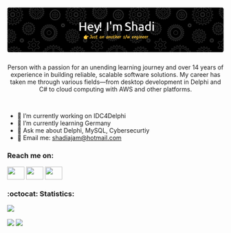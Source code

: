 <h1 align="center"><img src="./github-header-image.png" alt="shadiajam" /></h3>
<p align="center">Person with a passion for an unending learning journey and over 14 years of experience in building reliable, scalable software solutions. My career has taken me through various fields—from desktop development in Delphi and C# to cloud computing with AWS and other platforms.</p>
<br>

- 🔭 I’m currently working on IDC4Delphi 
- 🌱 I’m currently learning Germany 
- 💬 Ask me about Delphi, MySQL, Cybersecurtiy
- 📧 Email me: shadiajam@hotmail.com

<h3 align="left">Reach me on:</h3>
<p align="left">
<a href="https://www.linkedin.com/in/shadiajam/" target="blank"><img align="center" src="https://raw.githubusercontent.com/rahuldkjain/github-profile-readme-generator/master/src/images/icons/Social/linked-in-alt.svg" height="30" width="40" /></a>
<a href="https://stackoverflow.com/users/2549939/shadi-ajam" target="blank"><img align="center" src="https://raw.githubusercontent.com/rahuldkjain/github-profile-readme-generator/master/src/images/icons/Social/stack-overflow.svg" height="30" width="40" /></a>
<a href="https://www.facebook.com/shadi.ajam/" target="blank"><img align="center" src="https://raw.githubusercontent.com/rahuldkjain/github-profile-readme-generator/master/src/images/icons/Social/facebook.svg" height="30" width="40" /></a>


<h3 align="left">:octocat: Statistics:</h3>

![](http://github-profile-summary-cards.vercel.app/api/cards/profile-details?username=shadiajam&theme=github_dark)

![](http://github-profile-summary-cards.vercel.app/api/cards/stats?username=shadiajam&theme=github_dark)
![](http://github-profile-summary-cards.vercel.app/api/cards/repos-per-language?username=shadiajam&theme=github_dark)
